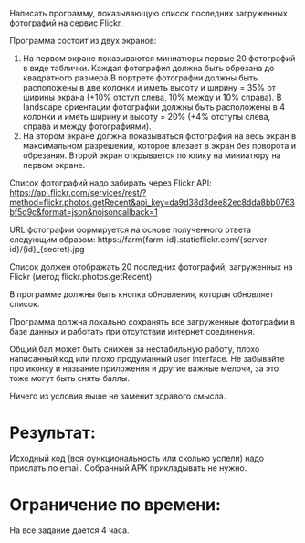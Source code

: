 Написать программу, показывающую список последних загруженных фотографий на сервис Flickr.
 
Программа состоит из двух экранов:
 
1. На первом экране показываются миниатюры первые 20 фотографий в виде таблички. Каждая фотография должна быть обрезана до квадратного размера.В портрете фотографии должны быть расположены в две колонки и иметь высоту и ширину = 35% от ширины экрана (+10% отступ слева, 10% между и 10% справа). В landscape ориентации фотографии должны быть расположены в 4 колонки и иметь ширину и высоту = 20% (+4% отступы слева, справа и между фотографиями).
2. На втором экране должна показываться фотография на весь экран в максимальном разрешении, которое влезает в экран без поворота и обрезания. Второй экран открывается по клику на миниатюру на первом экране.
 
Список фотографий надо забирать через Flickr API:
https://api.flickr.com/services/rest/?method=flickr.photos.getRecent&api_key=da9d38d3dee82ec8dda8bb0763bf5d9c&format=json&nojsoncallback=1

URL фотографии формируется на основе полученного ответа следующим образом:
https://farm{farm-id}.staticflickr.com/{server-id}/{id}_{secret}.jpg
 
Список должен отображать 20 последних фотографий, загруженных на Flickr (метод flickr.photos.getRecent)
 
В программе должны быть кнопка обновления, которая обновляет список.
 
Программа должна локально сохранять все загруженные фотографии в базе данных и работать при отсутствии интернет соединения.
 
Общий бал может быть снижен за нестабильную работу, плохо написанный код или плохо продуманный user interface. Не забывайте про иконку и название приложения и другие важные мелочи, за это тоже могут быть сняты баллы. 
 
Ничего из условия выше не заменит здравого смысла.

Результат:
=======
Исходный код (вся функциональность или сколько успели) надо прислать по email. Собранный APK прикладывать не нужно.

Ограничение по времени:
=======
На все задание дается 4 часа.
